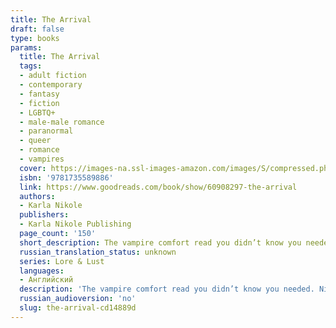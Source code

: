 ```yaml
---
title: The Arrival
draft: false
type: books
params:
  title: The Arrival
  tags:
  - adult fiction
  - contemporary
  - fantasy
  - fiction
  - LGBTQ+
  - male-male romance
  - paranormal
  - queer
  - romance
  - vampires
  cover: https://images-na.ssl-images-amazon.com/images/S/compressed.photo.goodreads.com/books/1651335853i/60908297.jpg
  isbn: '9781735589886'
  link: https://www.goodreads.com/book/show/60908297-the-arrival
  authors:
  - Karla Nikole
  publishers:
  - Karla Nikole Publishing
  page_count: '150'
  short_description: The vampire comfort read you didn’t know you needed. Nino and Haruka are starting their family with the pending arrival of a new baby, but it’s freaking Nino out a little.
  russian_translation_status: unknown
  series: Lore & Lust
  languages:
  - Английский
  description: 'The vampire comfort read you didn’t know you needed. Nino and Haruka are starting their family with the pending arrival of a new baby, but it’s freaking Nino out a little. Old wounds and complicated familial relationships come to a head, and the two vampires must work together to smooth things out before they become fathers. The Arrival is the first Lore and Lust novella and follows the perspective of Nino and Haruka across the span of Lore and Lust Book Three: The Awakening, and beyond.'
  russian_audioversion: 'no'
  slug: the-arrival-cd14889d
---
```

